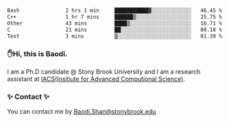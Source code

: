 <!--START_SECTION:waka-->

```txt
Bash               2 hrs 1 min     ███████████▓░░░░░░░░░░░░░   46.45 %
C++                1 hr 7 mins     ██████▒░░░░░░░░░░░░░░░░░░   25.75 %
Other              43 mins         ████▒░░░░░░░░░░░░░░░░░░░░   16.71 %
C                  21 mins         ██░░░░░░░░░░░░░░░░░░░░░░░   08.18 %
Text               3 mins          ▒░░░░░░░░░░░░░░░░░░░░░░░░   01.39 %
```

<!--END_SECTION:waka-->

### ✋Hi, this is Baodi. 

I am a Ph.D candidate @ Stony Brook University and I am a research assistant at [IACS(Insitiute for Advanced Computional Science)](https://iacs.stonybrook.edu/).

### ✨ Contact ✨

You can contact me by [Baodi.Shan@stonybrook.edu](mailto:Baodi.Shan@stonybrook.edu)





<!--
[![Anurag's GitHub stats](https://github-readme-stats.vercel.app/api?username=lwshanbd&theme=jolly&show_icons=true&count_private=true&include_all_commits=true)](https://github.com/anuraghazra/github-readme-stats)
**lwshanbd/lwshanbd** is a ✨ _special_ ✨ repository because its `README.md` (this file) appears on your GitHub profile.

Here are some ideas to get you started:

- 🔭 I’m currently working on ...
- 🌱 I’m currently learning ...
- 👯 I’m looking to collaborate on ...
- 🤔 I’m looking for help with ...
- 💬 Ask me about ...
- 📫 How to reach me: ...
- 😄 Pronouns: ...
- ⚡ Fun fact: ...
-->
